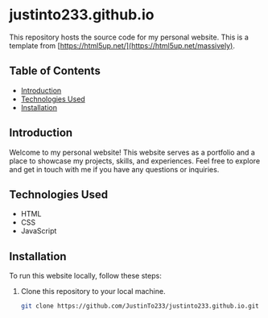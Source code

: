 # justinto233.github.io

This repository hosts the source code for my personal website. This is a template from [https://html5up.net/](https://html5up.net/massively).

## Table of Contents

- [Introduction](#introduction)
- [Technologies Used](#technologies-used)
- [Installation](#installation)

## Introduction

Welcome to my personal website! This website serves as a portfolio and a place to showcase my projects, skills, and experiences. Feel free to explore and get in touch with me if you have any questions or inquiries.

## Technologies Used

- HTML
- CSS
- JavaScript

## Installation

To run this website locally, follow these steps:

1. Clone this repository to your local machine.
   ```bash
   git clone https://github.com/JustinTo233/justinto233.github.io.git
